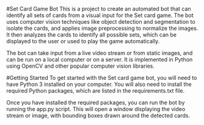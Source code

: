 #Set Card Game Bot
This is a project to create an automated bot that can identify all sets of cards from a visual input for the Set card game. The bot uses computer vision techniques like object detection and segmentation to isolate the cards, and applies image preprocessing to normalize the images. It then analyzes the cards to identify all possible sets, which can be displayed to the user or used to play the game automatically.

The bot can take input from a live video stream or from static images, and can be run on a local computer or on a server. It is implemented in Python using OpenCV and other popular computer vision libraries.

#Getting Started
To get started with the Set card game bot, you will need to have Python 3 installed on your computer. You will also need to install the required Python packages, which are listed in the requirements.txt file.

Once you have installed the required packages, you can run the bot by running the app.py script. This will open a window displaying the video stream or image, with bounding boxes drawn around the detected cards.
